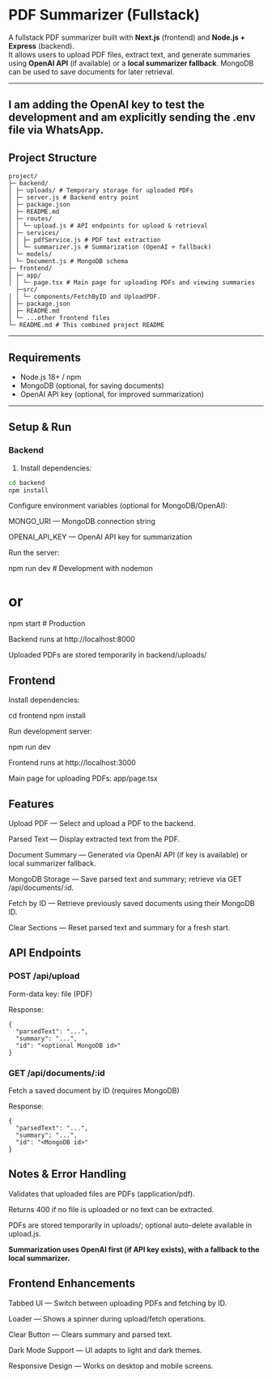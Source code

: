 # PDF Summarizer (Fullstack)

A fullstack PDF summarizer built with **Next.js** (frontend) and **Node.js + Express** (backend).  
It allows users to upload PDF files, extract text, and generate summaries using **OpenAI API** (if available) or a **local summarizer fallback**. MongoDB can be used to save documents for later retrieval.

---

## I am adding the OpenAI key to test the development and am explicitly sending the .env file via WhatsApp.

## Project Structure


```
project/
├─ backend/
│ ├─ uploads/ # Temporary storage for uploaded PDFs
│ ├─ server.js # Backend entry point
│ ├─ package.json
│ ├─ README.md
│ ├─ routes/
│ │ └─ upload.js # API endpoints for upload & retrieval
│ ├─ services/
│ │ ├─ pdfService.js # PDF text extraction
│ │ └─ summarizer.js # Summarization (OpenAI + fallback)
│ └─ models/
│ └─ Document.js # MongoDB schema
├─ frontend/
│ ├─ app/
│ │ └─ page.tsx # Main page for uploading PDFs and viewing summaries
  ├─src/
│ │ └─ components/FetchByID and UploadPDF.
│ ├─ package.json
│ ├─ README.md
│ └─ ...other frontend files
└─ README.md # This combined project README
```

---

## Requirements

- Node.js 18+ / npm
- MongoDB (optional, for saving documents)
- OpenAI API key (optional, for improved summarization)

---

## Setup & Run

### Backend

1. Install dependencies:

```bash
cd backend
npm install
```

Configure environment variables (optional for MongoDB/OpenAI):

MONGO_URI — MongoDB connection string

OPENAI_API_KEY — OpenAI API key for summarization

Run the server:

npm run dev   # Development with nodemon
# or
npm start     # Production


Backend runs at http://localhost:8000

Uploaded PDFs are stored temporarily in backend/uploads/

## Frontend

Install dependencies:

cd frontend
npm install


Run development server:

npm run dev


Frontend runs at http://localhost:3000

Main page for uploading PDFs: app/page.tsx

## Features

Upload PDF — Select and upload a PDF to the backend.

Parsed Text — Display extracted text from the PDF.

Document Summary — Generated via OpenAI API (if key is available) or local summarizer fallback.

MongoDB Storage — Save parsed text and summary; retrieve via GET /api/documents/:id.

Fetch by ID — Retrieve previously saved documents using their MongoDB ID.

Clear Sections — Reset parsed text and summary for a fresh start.

## API Endpoints
### POST /api/upload

Form-data key: file (PDF)

Response:
```
{
  "parsedText": "...",
  "summary": "...",
  "id": "<optional MongoDB id>"
}
```

### GET /api/documents/:id

Fetch a saved document by ID (requires MongoDB)

Response:
```
{
  "parsedText": "...",
  "summary": "...",
  "id": "<MongoDB id>"
}
```
## Notes & Error Handling

Validates that uploaded files are PDFs (application/pdf).

Returns 400 if no file is uploaded or no text can be extracted.

PDFs are stored temporarily in uploads/; optional auto-delete available in upload.js.

**Summarization uses OpenAI first (if API key exists), with a fallback to the local summarizer.**

## Frontend Enhancements

Tabbed UI — Switch between uploading PDFs and fetching by ID.

Loader — Shows a spinner during upload/fetch operations.

Clear Button — Clears summary and parsed text.

Dark Mode Support — UI adapts to light and dark themes.

Responsive Design — Works on desktop and mobile screens.

